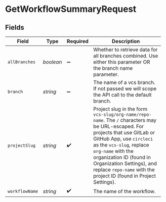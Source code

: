 # GetWorkflowSummaryRequest


## Fields

| Field                                                                                                                                                                                                                                                                                                                               | Type                                                                                                                                                                                                                                                                                                                                | Required                                                                                                                                                                                                                                                                                                                            | Description                                                                                                                                                                                                                                                                                                                         |
| ----------------------------------------------------------------------------------------------------------------------------------------------------------------------------------------------------------------------------------------------------------------------------------------------------------------------------------- | ----------------------------------------------------------------------------------------------------------------------------------------------------------------------------------------------------------------------------------------------------------------------------------------------------------------------------------- | ----------------------------------------------------------------------------------------------------------------------------------------------------------------------------------------------------------------------------------------------------------------------------------------------------------------------------------- | ----------------------------------------------------------------------------------------------------------------------------------------------------------------------------------------------------------------------------------------------------------------------------------------------------------------------------------- |
| `allBranches`                                                                                                                                                                                                                                                                                                                       | *boolean*                                                                                                                                                                                                                                                                                                                           | :heavy_minus_sign:                                                                                                                                                                                                                                                                                                                  | Whether to retrieve data for all branches combined. Use either this parameter OR the branch name parameter.                                                                                                                                                                                                                         |
| `branch`                                                                                                                                                                                                                                                                                                                            | *string*                                                                                                                                                                                                                                                                                                                            | :heavy_minus_sign:                                                                                                                                                                                                                                                                                                                  | The name of a vcs branch. If not passed we will scope the API call to the default branch.                                                                                                                                                                                                                                           |
| `projectSlug`                                                                                                                                                                                                                                                                                                                       | *string*                                                                                                                                                                                                                                                                                                                            | :heavy_check_mark:                                                                                                                                                                                                                                                                                                                  | Project slug in the form `vcs-slug/org-name/repo-name`. The `/` characters may be URL-escaped. For projects that use GitLab or GitHub App, use `circleci` as the `vcs-slug`, replace `org-name` with the organization ID (found in Organization Settings), and replace `repo-name` with the project ID (found in Project Settings). |
| `workflowName`                                                                                                                                                                                                                                                                                                                      | *string*                                                                                                                                                                                                                                                                                                                            | :heavy_check_mark:                                                                                                                                                                                                                                                                                                                  | The name of the workflow.                                                                                                                                                                                                                                                                                                           |
